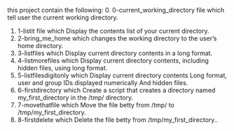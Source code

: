 this project contain the following:
0. 0-current_working_directory file which tell user the current working directory.
1. 1-listit file which Display the contents list of your current directory.
2. 2-bring_me_home which changes the working directory to the user’s home directory.
3. 3-listfiles which Display current directory contents in a long format.
4. 4-listmorefiles which Display current directory contents, including hidden files, using long format.
5. 5-listfilesdigitonly which Display current directory contents Long format, user and group IDs displayed numerically And hidden files.
6. 6-firstdirectory which Create a script that creates a directory named my_first_directory in the /tmp/ directory.
7. 7-movethatfile which Move the file betty from /tmp/ to /tmp/my_first_directory.
8. 8-firstdelete which Delete the file betty from  /tmp/my_first_directory..
